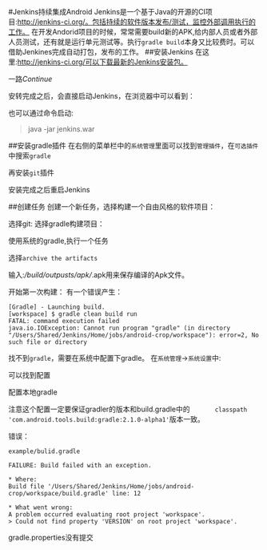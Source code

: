 #Jenkins持续集成Android
Jenkins是一个基于Java的开源的CI项目:http://jenkins-ci.org/。包括持续的软件版本发布/测试，监控外部调用执行的工作。
在开发Andorid项目的时候，常常需要build新的APK,给内部人员或者外部人员测试，还有就是运行单元测试等。执行`gradle build`本身又比较费时。可以借助Jenkines完成自动打包，发布的工作。
##安装Jenkins
在这里:http://jenkins-ci.org/可以下载最新的Jenkins安装包。

一路*Continue*

安转完成之后，会直接启动Jenkins，在浏览器中可以看到：

也可以通过命令启动:
> java -jar jenkins.war

##安装gradle插件
在右侧的菜单栏中的`系统管理`里面可以找到`管理插件`，在`可选插件`中搜索`gradle`


再安装`git`插件

安装完成之后重启Jenkins


##创建任务
创建一个新任务，选择构建一个自由风格的软件项目：

选择git:
选择gradle构建项目：

使用系统的gradle,执行一个任务

选择`archive the artifacts`

输入:*/build/outpusts/apk/*.apk用来保存编译的Apk文件。


开始第一次构建：
有一个错误产生：
```
[Gradle] - Launching build.
[workspace] $ gradle clean build run
FATAL: command execution failed
java.io.IOException: Cannot run program "gradle" (in directory "/Users/Shared/Jenkins/Home/jobs/android-crop/workspace"): error=2, No such file or directory
```
找不到`gradle`，需要在系统中配置下gradle。
在`系统管理`->`系统设置`中:

可以找到配置

配置本地gradle
 

注意这个配置一定要保证gradler的版本和build.gradle中的`        classpath 'com.android.tools.build:gradle:2.1.0-alpha1'
`版本一致。


错误：
```
example/bulid.gradle

FAILURE: Build failed with an exception.

* Where:
Build file '/Users/Shared/Jenkins/Home/jobs/android-crop/workspace/build.gradle' line: 12

* What went wrong:
A problem occurred evaluating root project 'workspace'.
> Could not find property 'VERSION' on root project 'workspace'.

```
gradle.properties没有提交




